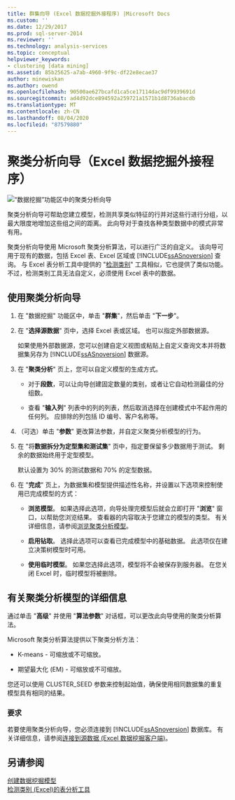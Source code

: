 ```yaml
---
title: 群集向导 (Excel 数据挖掘外接程序) |Microsoft Docs
ms.custom: ''
ms.date: 12/29/2017
ms.prod: sql-server-2014
ms.reviewer: ''
ms.technology: analysis-services
ms.topic: conceptual
helpviewer_keywords:
- clustering [data mining]
ms.assetid: 85b25625-a7ab-4960-9f9c-df22e8ecae37
author: minewiskan
ms.author: owend
ms.openlocfilehash: 90500ae627bcafd1ca5ce17114dac9df9939691d
ms.sourcegitcommit: ad4d92dce894592a259721a1571b1d8736abacdb
ms.translationtype: MT
ms.contentlocale: zh-CN
ms.lasthandoff: 08/04/2020
ms.locfileid: "87579880"
---
```

# <a name="cluster-wizard-data-mining-add-ins-for-excel"></a>聚类分析向导（Excel 数据挖掘外接程序）
  ![“数据挖掘”功能区中的聚类分析向导](media/dmc-cluster.gif "“数据挖掘”功能区中的聚类分析向导")  
  
 聚类分析向导可帮助您建立模型，检测共享类似特征的行并对这些行进行分组，以最大限度地增加这些组之间的距离。 此向导对于查找各种类型数据中的模式非常有用。  
  
 聚类分析向导使用 Microsoft 聚类分析算法，可以进行广泛的自定义。 该向导可用于现有的数据，包括 Excel 表、Excel 区域或 [!INCLUDE[ssASnoversion](../includes/ssasnoversion-md.md)] 查询。 与 Excel 表分析工具中提供的 "[检测类别](detect-categories-table-analysis-tools-for-excel.md)" 工具相似，它也提供了类似功能。 不过，检测类别工具无法自定义，必须使用 Excel 表中的数据。  
  
## <a name="using-the-cluster-wizard"></a>使用聚类分析向导  
  
1.  在 "数据挖掘" 功能区中，单击 "**群集**"，然后单击 "**下一步**"。  
  
2.  在 "**选择源数据**" 页中，选择 Excel 表或区域。 也可以指定外部数据源。  
  
     如果使用外部数据源，您可以创建自定义视图或粘贴上自定义查询文本并将数据集另存为 [!INCLUDE[ssASnoversion](../includes/ssasnoversion-md.md)] 数据源。  
  
3.  在 "**聚类分析**" 页上，您可以自定义模型的生成方式。  
  
    -   对于**段数**，可以让向导创建固定数量的类别，或者让它自动检测最佳的分组数。  
  
    -   查看 "**输入列**" 列表中的列的列表，然后取消选择在创建模式中不起作用的任何列。 应排除的列包括 ID 编号、客户名称等。  
  
4.  （可选）单击 "**参数**" 更改算法参数，并自定义聚类分析模型的行为。  
  
5.  在 "将**数据拆分为定型集和测试集**" 页中，指定要保留多少数据用于测试。 剩余的数据始终用于定型模型。  
  
     默认设置为 30% 的测试数据和 70% 的定型数据。  
  
6.  在 "**完成**" 页上，为数据集和模型提供描述性名称，并设置以下选项来控制使用已完成模型的方式：  
  
    -   **浏览模型**。 如果选择此选项，向导处理完模型后就会立即打开 "**浏览**" 窗口，以帮助您浏览结果。 查看器的内容取决于您建立的模型的类型。 有关详细信息，请参阅[浏览聚类分析模型](browsing-a-clustering-model.md)。  
  
    -   **启用钻取**。 选择此选项可以查看已完成模型中的基础数据。 此选项仅在建立决策树模型时可用。  
  
    -   **使用临时模型**。 如果您选择此选项，模型将不会被保存到服务器。 在您关闭 Excel 时，临时模型将被删除。  
  
## <a name="more-about-clustering-models"></a>有关聚类分析模型的详细信息  
 通过单击 "**高级**" 并使用 "**算法参数**" 对话框，可以更改此向导使用的聚类分析算法。  
  
 Microsoft 聚类分析算法提供以下聚类分析方法：  
  
-   K-means - 可缩放或不可缩放。  
  
-   期望最大化 (EM) - 可缩放或不可缩放。  
  
 您还可以使用 CLUSTER_SEED 参数来控制起始值，确保使用相同数据集的重复模型具有相同的结果。  
  
### <a name="requirements"></a>要求  
 若要使用聚类分析向导，您必须连接到 [!INCLUDE[ssASnoversion](../includes/ssasnoversion-md.md)] 数据库。 有关详细信息，请参阅[连接到源数据 &#40;Excel 数据挖掘客户端&#41;](connect-to-source-data-data-mining-client-for-excel.md)。  
  
## <a name="see-also"></a>另请参阅  
 [创建数据挖掘模型](creating-a-data-mining-model.md)   
 [检测类别 &#40;Excel&#41;的表分析工具](detect-categories-table-analysis-tools-for-excel.md)  
  
  
